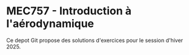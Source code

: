 # MEC757  - Introduction à l'aérodynamique

Ce depot Git propose des solutions d'exercices pour le session d'hiver 2025.
